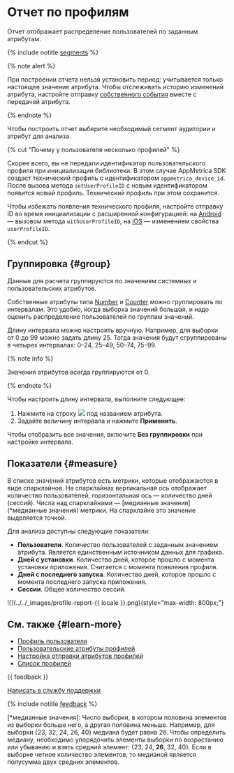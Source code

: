 # Отчет по профилям

Отчет отображает распределение пользователей по заданным атрибутам.

{% include notitle [segments](_includes/segments.md) %}

{% note alert %}

При построении отчета нельзя установить период: учитывается только настоящее значение атрибута. Чтобы отслеживать историю изменений атрибута, настройте отправку [собственного события](../data-collection/about-events.md) вместе с передачей атрибута.

{% endnote %}

Чтобы построить отчет выберите необходимый сегмент аудитории и атрибут для анализа.

{% cut "Почему у пользователя несколько профилей" %}

Скорее всего, вы не передали идентификатор пользовательского профиля при инициализации библиотеки. В этом случае AppMetrica SDK создаcт технический профиль с идентификатором `appmetrica_device_id`. После вызова метода `setUserProfileID` с новым идентификатором появится новый профиль. Технический профиль при этом сохранится.

Чтобы избежать появления технического профиля, настройте отправку ID во время инициализации с расширенной конфигурацией: на [Android](../sdk/android/analytics/android-operations.md#initialize) — вызовом метода `withUserProfileID`, на [iOS](../sdk/ios/analytics/ios-operations.md#initialize) — изменением свойства `userProfileID`.

{% endcut %}

## Группировка {#group}

Данные для расчета группируются по значениям системных и пользовательских атрибутов.

Собственные атрибуты типа [Number](../data-collection/profile-attributes.md#number) и [Counter](../data-collection/profile-attributes.md#counter) можно группировать по интервалам. Это удобно, когда выборка значений большая, и надо оценить распределение пользователей по группам значений.

Длину интервала можно настроить вручную. Например, для выборки от 0 до 99 можно задать длину 25. Тогда значения будут сгруппированы в четырех интервалах: 0–24, 25–49, 50–74, 75–99.

{% note info %}

Значения атрибутов всегда группируются от 0.

{% endnote %}

Чтобы настроить длину интервала, выполните следующее:

1. Нажмите на строку ![](https://yastatic.net/s3/doc-binary/src/dev/appmetrica/{{locale}}/images/mobile-reports/profiles__report_group.png) под названием атрибута.
2. Задайте величину интервала и нажмите **Применить**.

Чтобы отобразить все значения, включите **Без группировки** при настройке интервала.

## Показатели {#measure}

В списке значений атрибутов есть метрики, которые отображаются в виде спарклайнов. На спарклайнах вертикальная ось отображает количество пользователей, горизонтальная ось — количество дней (сессий). Числа над спарклайнами — [медианные значения](*медианные значения) метрики. На спарклайне это значение выделяется точкой.

Для анализа доступны следующие показатели:

- **Пользователи**. Количество пользователей с заданным значением атрибута. Является единственным источником данных для графика.
- **Дней с установки**. Количество дней, которое прошло с момента установки приложения. Считается с момента появления профиля.
- **Дней с последнего запуска**. Количество дней, которое прошло с момента последнего запуска приложения.
- **Сессии**. Общее количество сессий.

![](../../_images/profile-report-{{ locale }}.png){style="max-width: 800px;"}

## См. также {#learn-more}

- [Профиль пользователя](../data-collection/about-profiles.md)
- [Пользовательские атрибуты профилей](../data-collection/profile-attributes.md)
- [Настройка отправки атрибутов профилей](../data-collection/about-profiles.md#profile-settings)
- [Список профилей](profile-list.md)

{{ feedback }}

<a href="../troubleshooting/feedback-new.html">
  <span class="button">Написать в службу поддержки</span>
</a>

{% include notitle [feedback](../_includes/feedback-button.md) %}

[*медианные значения]: Число выборки, в котором половина элементов из выборки больше него, а другая половина меньше. Например, для выборки {23, 32, 24, 26, 40} медиана будет равна 26. Чтобы определить медиану, необходимо упорядочить элементы выборки по возрастанию или убыванию и взять средний элемент: {23, 24, **26**, 32, 40}. Если в выборке четное количество элементов, то медианой является полусумма двух средних элементов.
